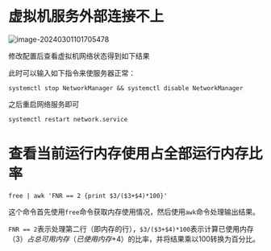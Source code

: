 # 虚拟机服务外部连接不上

![image-20240301101705478](C:\Users\Wwhds\AppData\Roaming\Typora\typora-user-images\image-20240301101705478.png)

修改配置后查看虚拟机网络状态得到如下结果

此时可以输入如下指令来使服务器正常：

```shell
systemctl stop NetworkManager && systemctl disable NetworkManager
```

之后重启网络服务即可

```shell
systemctl restart network.service
```

# 查看当前运行内存使用占全部运行内存比率

```shell
free | awk 'FNR == 2 {print $3/($3+$4)*100}'
```

这个命令首先使用`free`命令获取内存使用情况，然后使用`awk`命令处理输出结果。

`FNR == 2`表示处理第二行（即内存的行），`$3/($3+$4)*100`表示计算已使用内存（$3）占总可用内存（已使用内存+$4）的比率，并将结果乘以100转换为百分比。

